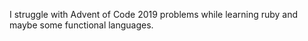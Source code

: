 I struggle with Advent of Code 2019 problems while learning ruby and maybe some functional languages.
